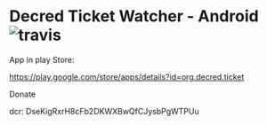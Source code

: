 # Decred Ticket Watcher - Android ![travis](https://travis-ci.org/CryptoTretas/ticketwatcher-Android.svg?branch=master)
App in play Store:

https://play.google.com/store/apps/details?id=org.decred.ticket

Donate

dcr: DseKigRxrH8cFb2DKWXBwQfCJysbPgWTPUu
